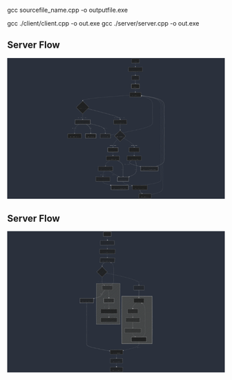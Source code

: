 gcc sourcefile_name.cpp -o outputfile.exe

gcc ./client/client.cpp -o out.exe
gcc ./server/server.cpp -o out.exe


## Server Flow

![Server Flow](server/mermaid-diagram-2024-12-23-153422.png)


## Server Flow

![Client Flow](client/mermaid-diagram-2024-12-23-153749.png)
